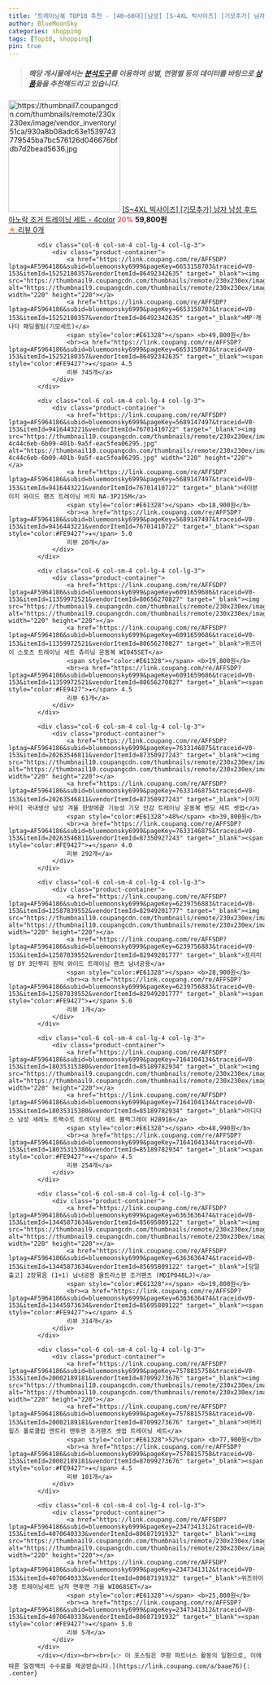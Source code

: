 ```yaml
---
title: "트레이닝복 TOP10 추천 - [40~60대][남성] [S~4XL 빅사이즈] [기모추가] 남자 남성 후드 아노락 조거 트레이닝 세트 - 4color"
author: BlueMoonSky
categories: shopping
tags: [Top10, shopping]
pin: true
---
```


> ##### 해당 게시물에서는 [**분석도구**](https://itemscout.io/)를 이용하여 **성별**, **연령별** 등의 데이터를 바탕으로 [**상품**](https://link.coupang.com/a/baae76)들을 추천해드리고 있습니다.
<div class="container"><div class="row">
            <div class="col-6 col-sm-4 col-lg-4 col-lg-3">
                <div class="product-container">
                    <a href="https://link.coupang.com/re/AFFSDP?lptag=AF5964186&subid=bluemoonsky6999&pageKey=7116444623&traceid=V0-153&itemId=17806115115&vendorItemId=85499849890" target="_blank"><img src="https://thumbnail7.coupangcdn.com/thumbnails/remote/230x230ex/image/vendor_inventory/51ca/930a8b08adc63e1539743779545ba7bc576126d046676bfdb7d2bead5636.jpg" alt="https://thumbnail7.coupangcdn.com/thumbnails/remote/230x230ex/image/vendor_inventory/51ca/930a8b08adc63e1539743779545ba7bc576126d046676bfdb7d2bead5636.jpg" width="220" height="220"></a>
                    <a href="https://link.coupang.com/re/AFFSDP?lptag=AF5964186&subid=bluemoonsky6999&pageKey=7116444623&traceid=V0-153&itemId=17806115115&vendorItemId=85499849890" target="_blank">[S~4XL 빅사이즈] [기모추가] 남자 남성 후드 아노락 조거 트레이닝 세트 - 4color</a>
                    <span style="color:#E61328">20%</span> <b>59,800원</b>
                    <br><a href="https://link.coupang.com/re/AFFSDP?lptag=AF5964186&subid=bluemoonsky6999&pageKey=7116444623&traceid=V0-153&itemId=17806115115&vendorItemId=85499849890" target="_blank"><span style="color:#FE9427">★</span> 
                    리뷰 0개</a>
                </div>
            </div>
            
            <div class="col-6 col-sm-4 col-lg-4 col-lg-3">
                <div class="product-container">
                    <a href="https://link.coupang.com/re/AFFSDP?lptag=AF5964186&subid=bluemoonsky6999&pageKey=6653158703&traceid=V0-153&itemId=15252180357&vendorItemId=86492342635" target="_blank"><img src="https://thumbnail9.coupangcdn.com/thumbnails/remote/230x230ex/image/vendor_inventory/cc53/416c073bf41bf14aabd4f659e7a369620cd8a497cd076dba272d38e75259.jpg" alt="https://thumbnail9.coupangcdn.com/thumbnails/remote/230x230ex/image/vendor_inventory/cc53/416c073bf41bf14aabd4f659e7a369620cd8a497cd076dba272d38e75259.jpg" width="220" height="220"></a>
                    <a href="https://link.coupang.com/re/AFFSDP?lptag=AF5964186&subid=bluemoonsky6999&pageKey=6653158703&traceid=V0-153&itemId=15252180357&vendorItemId=86492342635" target="_blank">MP-캐나다 패딩퀼팅(기모세트)</a>
                    <span style="color:#E61328"></span> <b>49,800원</b>
                    <br><a href="https://link.coupang.com/re/AFFSDP?lptag=AF5964186&subid=bluemoonsky6999&pageKey=6653158703&traceid=V0-153&itemId=15252180357&vendorItemId=86492342635" target="_blank"><span style="color:#FE9427">★</span> 4.5
                    리뷰 745개</a>
                </div>
            </div>
            
            <div class="col-6 col-sm-4 col-lg-4 col-lg-3">
                <div class="product-container">
                    <a href="https://link.coupang.com/re/AFFSDP?lptag=AF5964186&subid=bluemoonsky6999&pageKey=5689147497&traceid=V0-153&itemId=9416443221&vendorItemId=76701410722" target="_blank"><img src="https://thumbnail10.coupangcdn.com/thumbnails/remote/230x230ex/image/retail/images/1576803248574593-4c44c6eb-6b09-401b-9a5f-eac5fea06295.jpg" alt="https://thumbnail10.coupangcdn.com/thumbnails/remote/230x230ex/image/retail/images/1576803248574593-4c44c6eb-6b09-401b-9a5f-eac5fea06295.jpg" width="220" height="220"></a>
                    <a href="https://link.coupang.com/re/AFFSDP?lptag=AF5964186&subid=bluemoonsky6999&pageKey=5689147497&traceid=V0-153&itemId=9416443221&vendorItemId=76701410722" target="_blank">네이븐 이지 와이드 팬츠 트레이닝 바지 NA-3P215M</a>
                    <span style="color:#E61328"></span> <b>18,900원</b>
                    <br><a href="https://link.coupang.com/re/AFFSDP?lptag=AF5964186&subid=bluemoonsky6999&pageKey=5689147497&traceid=V0-153&itemId=9416443221&vendorItemId=76701410722" target="_blank"><span style="color:#FE9427">★</span> 5.0
                    리뷰 20개</a>
                </div>
            </div>
            
            <div class="col-6 col-sm-4 col-lg-4 col-lg-3">
                <div class="product-container">
                    <a href="https://link.coupang.com/re/AFFSDP?lptag=AF5964186&subid=bluemoonsky6999&pageKey=6091659686&traceid=V0-153&itemId=11359972521&vendorItemId=80656270827" target="_blank"><img src="https://thumbnail9.coupangcdn.com/thumbnails/remote/230x230ex/image/vendor_inventory/be71/e6d815dc6a0bf760af908ee8d0109f8fe24319076c8adc52d9e5a5ab2974.jpg" alt="https://thumbnail9.coupangcdn.com/thumbnails/remote/230x230ex/image/vendor_inventory/be71/e6d815dc6a0bf760af908ee8d0109f8fe24319076c8adc52d9e5a5ab2974.jpg" width="220" height="220"></a>
                    <a href="https://link.coupang.com/re/AFFSDP?lptag=AF5964186&subid=bluemoonsky6999&pageKey=6091659686&traceid=V0-153&itemId=11359972521&vendorItemId=80656270827" target="_blank">위즈아이 스포츠 트레이닝 세트 츄리닝 운동복 WI045SET</a>
                    <span style="color:#E61328"></span> <b>19,800원</b>
                    <br><a href="https://link.coupang.com/re/AFFSDP?lptag=AF5964186&subid=bluemoonsky6999&pageKey=6091659686&traceid=V0-153&itemId=11359972521&vendorItemId=80656270827" target="_blank"><span style="color:#FE9427">★</span> 4.5
                    리뷰 61개</a>
                </div>
            </div>
            
            <div class="col-6 col-sm-4 col-lg-4 col-lg-3">
                <div class="product-container">
                    <a href="https://link.coupang.com/re/AFFSDP?lptag=AF5964186&subid=bluemoonsky6999&pageKey=7633146875&traceid=V0-153&itemId=20263546811&vendorItemId=87350927243" target="_blank"><img src="https://thumbnail10.coupangcdn.com/thumbnails/remote/230x230ex/image/vendor_inventory/6cd9/889acda2af9f3373032c895817d81030316e54cfcd3808f5c3ab9a01f95c.jpg" alt="https://thumbnail10.coupangcdn.com/thumbnails/remote/230x230ex/image/vendor_inventory/6cd9/889acda2af9f3373032c895817d81030316e54cfcd3808f5c3ab9a01f95c.jpg" width="220" height="220"></a>
                    <a href="https://link.coupang.com/re/AFFSDP?lptag=AF5964186&subid=bluemoonsky6999&pageKey=7633146875&traceid=V0-153&itemId=20263546811&vendorItemId=87350927243" target="_blank">[이지바이] 국내생산 남성 겨울 한방에끝 기능성 기모 안감 트레이닝 운동복 밴딩 세트 셋업</a>
                    <span style="color:#E61328">48%</span> <b>39,800원</b>
                    <br><a href="https://link.coupang.com/re/AFFSDP?lptag=AF5964186&subid=bluemoonsky6999&pageKey=7633146875&traceid=V0-153&itemId=20263546811&vendorItemId=87350927243" target="_blank"><span style="color:#FE9427">★</span> 4.0
                    리뷰 292개</a>
                </div>
            </div>
            
            <div class="col-6 col-sm-4 col-lg-4 col-lg-3">
                <div class="product-container">
                    <a href="https://link.coupang.com/re/AFFSDP?lptag=AF5964186&subid=bluemoonsky6999&pageKey=6239756883&traceid=V0-153&itemId=12587839552&vendorItemId=82949201777" target="_blank"><img src="https://thumbnail10.coupangcdn.com/thumbnails/remote/230x230ex/image/vendor_inventory/ca6a/24d55b88603aa06c0351d5dcb8eabfbc059390af31961a942ac8a00d4368.jpg" alt="https://thumbnail10.coupangcdn.com/thumbnails/remote/230x230ex/image/vendor_inventory/ca6a/24d55b88603aa06c0351d5dcb8eabfbc059390af31961a942ac8a00d4368.jpg" width="220" height="220"></a>
                    <a href="https://link.coupang.com/re/AFFSDP?lptag=AF5964186&subid=bluemoonsky6999&pageKey=6239756883&traceid=V0-153&itemId=12587839552&vendorItemId=82949201777" target="_blank">프리미엄 DY 3단쭈리 원턱 와이드 트레이닝 팬츠 남녀공용</a>
                    <span style="color:#E61328"></span> <b>28,900원</b>
                    <br><a href="https://link.coupang.com/re/AFFSDP?lptag=AF5964186&subid=bluemoonsky6999&pageKey=6239756883&traceid=V0-153&itemId=12587839552&vendorItemId=82949201777" target="_blank"><span style="color:#FE9427">★</span> 5.0
                    리뷰 1개</a>
                </div>
            </div>
            
            <div class="col-6 col-sm-4 col-lg-4 col-lg-3">
                <div class="product-container">
                    <a href="https://link.coupang.com/re/AFFSDP?lptag=AF5964186&subid=bluemoonsky6999&pageKey=7164104134&traceid=V0-153&itemId=18035315380&vendorItemId=85189782934" target="_blank"><img src="https://thumbnail9.coupangcdn.com/thumbnails/remote/230x230ex/image/vendor_inventory/5d11/1ed7dc900ab6d21d80e9d193bb922484b189590455011ddda82643c2ef9e.jpg" alt="https://thumbnail9.coupangcdn.com/thumbnails/remote/230x230ex/image/vendor_inventory/5d11/1ed7dc900ab6d21d80e9d193bb922484b189590455011ddda82643c2ef9e.jpg" width="220" height="220"></a>
                    <a href="https://link.coupang.com/re/AFFSDP?lptag=AF5964186&subid=bluemoonsky6999&pageKey=7164104134&traceid=V0-153&itemId=18035315380&vendorItemId=85189782934" target="_blank">아디다스 남성 세레노 트랙수트 트레이닝 세트 블랙그레이 H28916</a>
                    <span style="color:#E61328"></span> <b>48,990원</b>
                    <br><a href="https://link.coupang.com/re/AFFSDP?lptag=AF5964186&subid=bluemoonsky6999&pageKey=7164104134&traceid=V0-153&itemId=18035315380&vendorItemId=85189782934" target="_blank"><span style="color:#FE9427">★</span> 4.5
                    리뷰 254개</a>
                </div>
            </div>
            
            <div class="col-6 col-sm-4 col-lg-4 col-lg-3">
                <div class="product-container">
                    <a href="https://link.coupang.com/re/AFFSDP?lptag=AF5964186&subid=bluemoonsky6999&pageKey=6363636474&traceid=V0-153&itemId=13445873634&vendorItemId=85695809122" target="_blank"><img src="https://thumbnail9.coupangcdn.com/thumbnails/remote/230x230ex/image/vendor_inventory/6db9/dc62bd1ad3b9d1d83e8dbb723daeff1c3941d1fd15e27bc3a453e365347b.jpg" alt="https://thumbnail9.coupangcdn.com/thumbnails/remote/230x230ex/image/vendor_inventory/6db9/dc62bd1ad3b9d1d83e8dbb723daeff1c3941d1fd15e27bc3a453e365347b.jpg" width="220" height="220"></a>
                    <a href="https://link.coupang.com/re/AFFSDP?lptag=AF5964186&subid=bluemoonsky6999&pageKey=6363636474&traceid=V0-153&itemId=13445873634&vendorItemId=85695809122" target="_blank">[당일출고] 2장묶음 (1+1) 남녀공용 울트라스판 조거팬츠 (MDIP048LJ)</a>
                    <span style="color:#E61328"></span> <b>19,800원</b>
                    <br><a href="https://link.coupang.com/re/AFFSDP?lptag=AF5964186&subid=bluemoonsky6999&pageKey=6363636474&traceid=V0-153&itemId=13445873634&vendorItemId=85695809122" target="_blank"><span style="color:#FE9427">★</span> 4.5
                    리뷰 314개</a>
                </div>
            </div>
            
            <div class="col-6 col-sm-4 col-lg-4 col-lg-3">
                <div class="product-container">
                    <a href="https://link.coupang.com/re/AFFSDP?lptag=AF5964186&subid=bluemoonsky6999&pageKey=7578815758&traceid=V0-153&itemId=20002189181&vendorItemId=87099273676" target="_blank"><img src="https://thumbnail10.coupangcdn.com/thumbnails/remote/230x230ex/image/vendor_inventory/eb77/027cc3f0f980f910616f0d6578adbc1fef6e0bc10b69a0067b2826381630.jpg" alt="https://thumbnail10.coupangcdn.com/thumbnails/remote/230x230ex/image/vendor_inventory/eb77/027cc3f0f980f910616f0d6578adbc1fef6e0bc10b69a0067b2826381630.jpg" width="220" height="220"></a>
                    <a href="https://link.coupang.com/re/AFFSDP?lptag=AF5964186&subid=bluemoonsky6999&pageKey=7578815758&traceid=V0-153&itemId=20002189181&vendorItemId=87099273676" target="_blank">비버리힐즈 폴로클럽 엔트리 맨투맨 조거팬츠 셋업 트레이닝 세트</a>
                    <span style="color:#E61328">52%</span> <b>77,900원</b>
                    <br><a href="https://link.coupang.com/re/AFFSDP?lptag=AF5964186&subid=bluemoonsky6999&pageKey=7578815758&traceid=V0-153&itemId=20002189181&vendorItemId=87099273676" target="_blank"><span style="color:#FE9427">★</span> 4.5
                    리뷰 101개</a>
                </div>
            </div>
            
            <div class="col-6 col-sm-4 col-lg-4 col-lg-3">
                <div class="product-container">
                    <a href="https://link.coupang.com/re/AFFSDP?lptag=AF5964186&subid=bluemoonsky6999&pageKey=2347341312&traceid=V0-153&itemId=4070640333&vendorItemId=80687191932" target="_blank"><img src="https://thumbnail9.coupangcdn.com/thumbnails/remote/230x230ex/image/vendor_inventory/e07f/68d6212ba03498a03d3323585af71cdd47ea325aec4c2a05f51c23e0c88f.jpg" alt="https://thumbnail9.coupangcdn.com/thumbnails/remote/230x230ex/image/vendor_inventory/e07f/68d6212ba03498a03d3323585af71cdd47ea325aec4c2a05f51c23e0c88f.jpg" width="220" height="220"></a>
                    <a href="https://link.coupang.com/re/AFFSDP?lptag=AF5964186&subid=bluemoonsky6999&pageKey=2347341312&traceid=V0-153&itemId=4070640333&vendorItemId=80687191932" target="_blank">위즈아이 3종 트레이닝세트 남자 맨투맨 가을 WI068SET</a>
                    <span style="color:#E61328"></span> <b>25,800원</b>
                    <br><a href="https://link.coupang.com/re/AFFSDP?lptag=AF5964186&subid=bluemoonsky6999&pageKey=2347341312&traceid=V0-153&itemId=4070640333&vendorItemId=80687191932" target="_blank"><span style="color:#FE9427">★</span> 5.0
                    리뷰 5개</a>
                </div>
            </div>
            </div></div><br><br>[👉 이 포스팅은 쿠팡 파트너스 활동의 일환으로, 이에 따른 일정액의 수수료를 제공받습니다.](https://link.coupang.com/a/baae76){: .center}